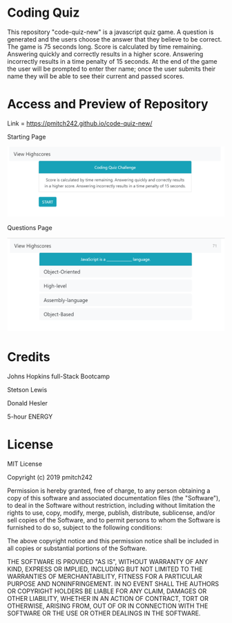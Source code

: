 # Coding Quiz

This repository "code-quiz-new" is a javascript quiz game. A question is generated and the users choose the answer that they believe to be correct. The game is 75 seconds long. Score is calculated by time remaining. Answering quickly and correctly results in a higher score. Answering incorrectly results in a time penalty of 15 seconds. At the end of the game the user will be prompted to enter ther name; once the user submits their name they will be able to see their current and passed scores.

# Access and Preview of Repository

Link = https://pmitch242.github.io/code-quiz-new/

Starting Page
<a href="https://pmitch242.github.io/code-quiz-new/">
<p><img src="assets/images/startpagePic.png" alt="Starting page">
</p>
</a>

Questions Page
<a href="https://pmitch242.github.io/code-quiz-new/">
<p><img src="assets/images/sample question.png" alt="Sample Question">
</p>
</a>

# Credits
Johns Hopkins full-Stack Bootcamp

Stetson Lewis

Donald Hesler

5-hour ENERGY

# License
MIT License

Copyright (c) 2019 pmitch242

Permission is hereby granted, free of charge, to any person obtaining a copy of this software and associated documentation files (the "Software"), to deal in the Software without restriction, including without limitation the rights to use, copy, modify, merge, publish, distribute, sublicense, and/or sell copies of the Software, and to permit persons to whom the Software is furnished to do so, subject to the following conditions:

The above copyright notice and this permission notice shall be included in all copies or substantial portions of the Software.

THE SOFTWARE IS PROVIDED "AS IS", WITHOUT WARRANTY OF ANY KIND, EXPRESS OR IMPLIED, INCLUDING BUT NOT LIMITED TO THE WARRANTIES OF MERCHANTABILITY, FITNESS FOR A PARTICULAR PURPOSE AND NONINFRINGEMENT. IN NO EVENT SHALL THE AUTHORS OR COPYRIGHT HOLDERS BE LIABLE FOR ANY CLAIM, DAMAGES OR OTHER LIABILITY, WHETHER IN AN ACTION OF CONTRACT, TORT OR OTHERWISE, ARISING FROM, OUT OF OR IN CONNECTION WITH THE SOFTWARE OR THE USE OR OTHER DEALINGS IN THE SOFTWARE.
